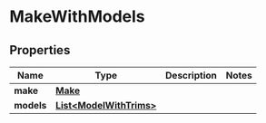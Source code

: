
# MakeWithModels

## Properties
Name | Type | Description | Notes
------------ | ------------- | ------------- | -------------
**make** | [**Make**](Make.md) |  | 
**models** | [**List&lt;ModelWithTrims&gt;**](ModelWithTrims.md) |  | 



